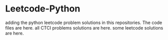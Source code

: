 # Leetcode-Python
adding the python leetcode problem solutions in this repositories. 
The code files are here.
all CTCI problems solutions are here.
some leetcode solutions are here.







































































































































































































































































































































































































































































































































































































































































































































































































































































































































































































































































































































